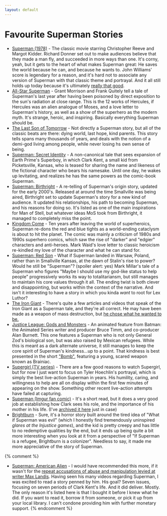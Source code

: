 ```yaml
---
layout: default
---
```

# Favourite Superman Stories

* [Superman (1978)](https://www.dccomics.com/movies/superman-1978) - The classic movie starring Christopher Reeve and Margot Kidder. Richard Donner set out to make audiences believe that they made a man fly, and succeeded in more ways than one. It's corny, yeah, but it gets to the heart of what makes Superman great: He saves the world because he can, and because he wants to. John Williams' score is legendary for a reason, and it's hard not to associate any version of Superman with that classic theme and portrayal. And it all still holds up today because it's ultimately [really that good](https://youtu.be/bitnitV078U).
* [All-Star Superman](https://www.dccomics.com/graphic-novels/all-star-superman) - Grant Morrison and Frank Quitely tell a tale of Superman's last year after having been poisoned by direct exposition to the sun's radiation at close range. This is the 12 works of Hercules, if Hercules was an alien analogue of Moses, and a love letter to Superman's history, as well as a show of the superhero as the modern myth. It's strange, heroic, and inspiring. Basically everything Superman should be.
* [The Last Son of Tomorrow](http://www.tor.com/stories/2009/05/last-son-of-tomorrow) - Not directly a Superman story, but all of the classic beats are there: dying world, last hope, kind parents. This story tells spans many thousands of years, and deals with the notion of a demi-god living among people, while never losing hs own sense of being.
* [Superman: Secret Identity](https://www.dccomics.com/graphic-novels/superman-secret-identity-2004/superman-secret-identity) - A non-canonical tale that sees expansion of Earth Prime's Superboy, in which Clark Kent, a small kid from Picketsville, Kansas, who is teased for sharing the name and likeness of the fictional character who bears his namesake. Until one day, he wakes up levitating, and realizes he has the same powers as the comic-book Superman.
* [Superman: Birthright](https://www.dccomics.com/graphic-novels/superman-birthright-2003/superman-birthright) - A re-telling of Superman's origin story, updated for the early 2000's. Released at around the time Smallville was being aired, Birthright set to update Superman's story for a new kind of audience. It updated his relationships, his path to becoming Superman, and his reasons for doing so. It's listed as one of the main inspirations for Man of Stell, but whatever ideas MoS took from Birthright, it managed to completely miss the point.
* [Kingdom Come](https://www.dccomics.com/graphic-novels/kingdom-come-1996/kingdom-come-new-edition) - Ten years after leaving the world of superheroics, Superman re-dons the red and blue tights as a world-ending cataclysm is about to hit the planet. The comic was mainly a criticism of 1980s and 1990s superhero comics, which saw the rise of "darker" and "edgier" characters and anti-heroes. Mark Waid's love letter to classic heroicism re-kindled my love of the character and what he can stand for.
* [Superman: Red Son](https://www.dccomics.com/graphic-novels/superman-red-son) - What if Superman landed in Warsaw, Poland, rather than in Smallville Kansas, at the dawn of Stalin's rise to power? Would he still be "Superman"? (spoiler alert: yes) Mark Millar's tale of a Superman who figures "Maybe I should use my god-like status to help people" progressively works its way to totalitariansm, but still manages to maintain his core values through it all. The ending twist is both clever and disappointing, but works within the context of the narrative. And isn't it interesting to have a story in which you kinda *want* to root for Lex Luthor?
* [The Iron Giant](https://www.imdb.com/title/tt0129167/) - There's quite a few articles and videos that speak of the Iron Giant as a Superman tale, and they're all correct. He may have been made as a weapon of mass destruction, but [he chose what he wanted to be.](https://www.thatmomentin.com/the-iron-giant-superman/)
* [Justice League: Gods and Monsters](https://www.dccomics.com/movies/justice-league-gods-and-monsters-2015) - An animated feature from Batman: the Animated Series writer and producer Bruce Timm, and co-producer Alan Burnett. This one features a Superman who is not only General Zod's biological son, but was also raised by Mexican refugees. While this is meant as a dark alternate universe, it still manages to keep the core spirit of Superman's kindness...up to a point. That kindness is best presented in the short ["Bomb"](https://www.youtube.com/watch?v=HYSxN4ezhO4), featuring a young, scared weapon known as Brainiac.
* [Supergirl (TV series)](http://www.cwtv.com/shows/Supergirl) - There are a few good reasons to watch Supergirl, but for now I just want to focus on Tyler Hoechlin's portrayal, which is simply the best live-action Superman in years. His humility, caring, and willingness to help are all on display within the first few minutes of appearing on the show. Something other recent live-action attempts have failed at capturing.
* [Superman (Imgur fan comic)](https://imgur.com/gallery/n1qc1rC) - It's a short read, but it does a very good job at establishing how Clark sees his role, and the importance of his mother in his life. (I've [archived it here](/img/Superman_fan_comic_Imgur.jpg) just in case)
* [Brightburn](https://www.imdb.com/title/tt7752126/) - Sure, it's a horror story built around the tired idea of "What if Superman was evil" (which I honestly find tremendously uninspired *glares at the Injustice games*), and the kid is pretty creepy and has little to no redemptive qualities by the end, but it ends up being quite a bit more interesting when you look at it from a perspective of "If Superman is a refugee, Brightburn is a colonizer". Needless to say, it made me more appreciative of the story of Superman.

{% comment %}
* [Superman: American Alien](https://www.dccomics.com/graphic-novels/superman-american-alien) - I would have recommended this more, if it wasn't for the [repeat accusations of abuse and manipulation levied at writer Max Landis](https://www.thedailybeast.com/bright-screenwriter-max-landis-accused-of-sexual-assault). Having seen his many videos regarding Superman, I was excited to read a story penned by him. His goal? Seven issues, focusing on seven periods of Clark Kent's life. And it did deliver. Mostly. The only reason it's listed here is that I bought it before I knew what he did. If you want to read it, borrow it from someone, or pick it up from your local library. I can't condone providing him with further monetary support.
{% endcomment %}
